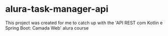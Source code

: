 # alura-task-manager-api
This project was created for me to catch up with the  'API REST com Kotlin e Spring Boot: Camada Web' alura course
